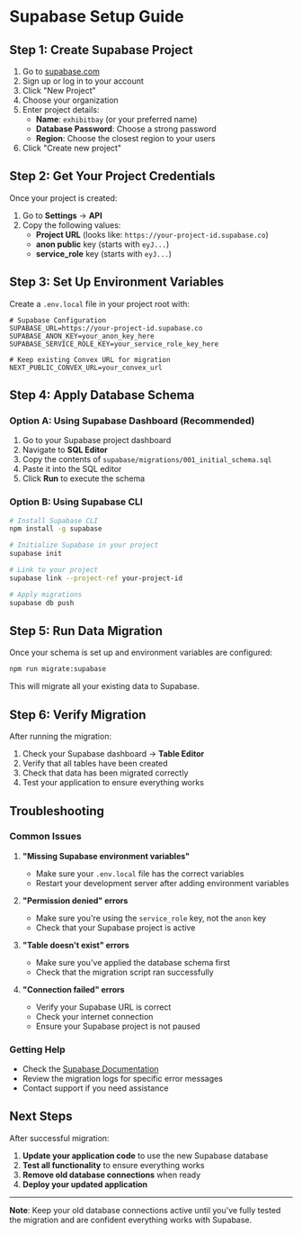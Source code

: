# Supabase Setup Guide

## Step 1: Create Supabase Project

1. Go to [supabase.com](https://supabase.com)
2. Sign up or log in to your account
3. Click "New Project"
4. Choose your organization
5. Enter project details:
   - **Name**: `exhibitbay` (or your preferred name)
   - **Database Password**: Choose a strong password
   - **Region**: Choose the closest region to your users
6. Click "Create new project"

## Step 2: Get Your Project Credentials

Once your project is created:

1. Go to **Settings** → **API**
2. Copy the following values:
   - **Project URL** (looks like: `https://your-project-id.supabase.co`)
   - **anon public** key (starts with `eyJ...`)
   - **service_role** key (starts with `eyJ...`)

## Step 3: Set Up Environment Variables

Create a `.env.local` file in your project root with:

```env
# Supabase Configuration
SUPABASE_URL=https://your-project-id.supabase.co
SUPABASE_ANON_KEY=your_anon_key_here
SUPABASE_SERVICE_ROLE_KEY=your_service_role_key_here

# Keep existing Convex URL for migration
NEXT_PUBLIC_CONVEX_URL=your_convex_url
```

## Step 4: Apply Database Schema

### Option A: Using Supabase Dashboard (Recommended)

1. Go to your Supabase project dashboard
2. Navigate to **SQL Editor**
3. Copy the contents of `supabase/migrations/001_initial_schema.sql`
4. Paste it into the SQL editor
5. Click **Run** to execute the schema

### Option B: Using Supabase CLI

```bash
# Install Supabase CLI
npm install -g supabase

# Initialize Supabase in your project
supabase init

# Link to your project
supabase link --project-ref your-project-id

# Apply migrations
supabase db push
```

## Step 5: Run Data Migration

Once your schema is set up and environment variables are configured:

```bash
npm run migrate:supabase
```

This will migrate all your existing data to Supabase.

## Step 6: Verify Migration

After running the migration:

1. Check your Supabase dashboard → **Table Editor**
2. Verify that all tables have been created
3. Check that data has been migrated correctly
4. Test your application to ensure everything works

## Troubleshooting

### Common Issues

1. **"Missing Supabase environment variables"**
   - Make sure your `.env.local` file has the correct variables
   - Restart your development server after adding environment variables

2. **"Permission denied" errors**
   - Make sure you're using the `service_role` key, not the `anon` key
   - Check that your Supabase project is active

3. **"Table doesn't exist" errors**
   - Make sure you've applied the database schema first
   - Check that the migration script ran successfully

4. **"Connection failed" errors**
   - Verify your Supabase URL is correct
   - Check your internet connection
   - Ensure your Supabase project is not paused

### Getting Help

- Check the [Supabase Documentation](https://supabase.com/docs)
- Review the migration logs for specific error messages
- Contact support if you need assistance

## Next Steps

After successful migration:

1. **Update your application code** to use the new Supabase database
2. **Test all functionality** to ensure everything works
3. **Remove old database connections** when ready
4. **Deploy your updated application**

---

**Note**: Keep your old database connections active until you've fully tested the migration and are confident everything works with Supabase.
